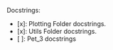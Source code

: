 Docstrings:

- [x]: Plotting Folder docstrings.
- [x]: Utils Folder docstrings.
- [ ]: Pet_3 docstrings
